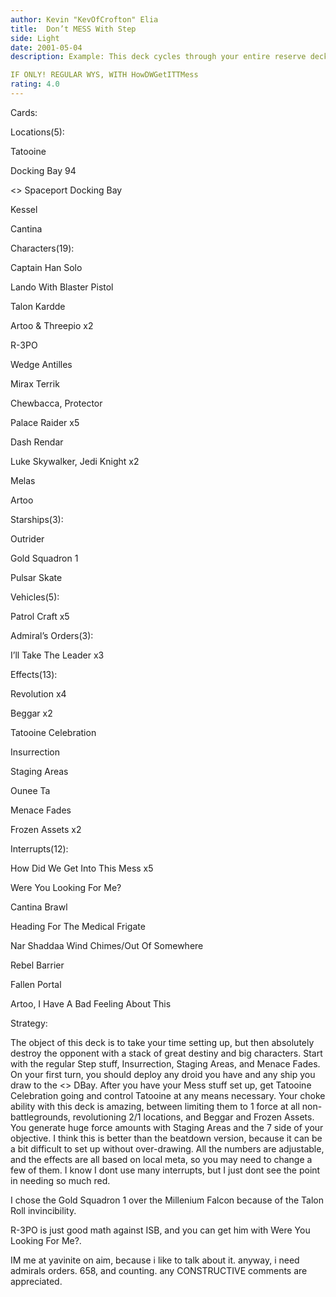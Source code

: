 ```yaml
---
author: Kevin "KevOfCrofton" Elia
title:  Don’t MESS With Step
side: Light
date: 2001-05-04
description: Example: This deck cycles through your entire reserve deck in two turns allowing you to set up massive battles, drains and regeneration before the opponent can react.

IF ONLY! REGULAR WYS, WITH HowDWGetITTMess
rating: 4.0
---
```

Cards: 

Locations(5):
Tatooine
Docking Bay 94
<> Spaceport Docking Bay
Kessel
Cantina

Characters(19):
Captain Han Solo
Lando With Blaster Pistol
Talon Kardde
Artoo & Threepio x2
R-3PO
Wedge Antilles
Mirax Terrik
Chewbacca, Protector
Palace Raider x5
Dash Rendar
Luke Skywalker, Jedi Knight x2
Melas
Artoo

Starships(3):
Outrider
Gold Squadron 1
Pulsar Skate

Vehicles(5):
Patrol Craft x5

Admiral&#8217;s Orders(3):
I&#8217;ll Take The Leader x3

Effects(13):
Revolution x4
Beggar x2
Tatooine Celebration
Insurrection
Staging Areas
Ounee Ta
Menace Fades
Frozen Assets x2

Interrupts(12):
How Did We Get Into This Mess x5
Were You Looking For Me?
Cantina Brawl
Heading For The Medical Frigate
Nar Shaddaa Wind Chimes/Out Of Somewhere
Rebel Barrier
Fallen Portal
Artoo, I Have A Bad Feeling About This 

Strategy: 

The object of this deck is to take your time setting up, but then absolutely destroy the opponent with a stack of great destiny and big characters. Start with the regular Step stuff, Insurrection, Staging Areas, and Menace Fades. On your first turn, you should deploy any droid you have and any ship you draw to the <> DBay. After you have your Mess stuff set up, get Tatooine Celebration going and control Tatooine at any means necessary. Your choke ability with this deck is amazing, between limiting them to 1 force at all non-battlegrounds, revolutioning 2/1 locations, and Beggar and Frozen Assets. You generate huge force amounts with Staging Areas and the 7 side of your objective. I think this is better than the beatdown version, because it can be a bit difficult to set up without over-drawing. All the numbers are adjustable, and the effects are all based on local meta, so you may need to change a few of them. I know I dont use many interrupts, but I just dont see the point in needing so much red.

I chose the Gold Squadron 1 over the Millenium Falcon because of the Talon Roll invincibility.

R-3PO is just good math against ISB, and you can get him with Were You Looking For Me?.

IM me at yavinite on aim, because i like to talk about it. anyway, i need admirals orders. 658, and counting.  any CONSTRUCTIVE comments are appreciated.

